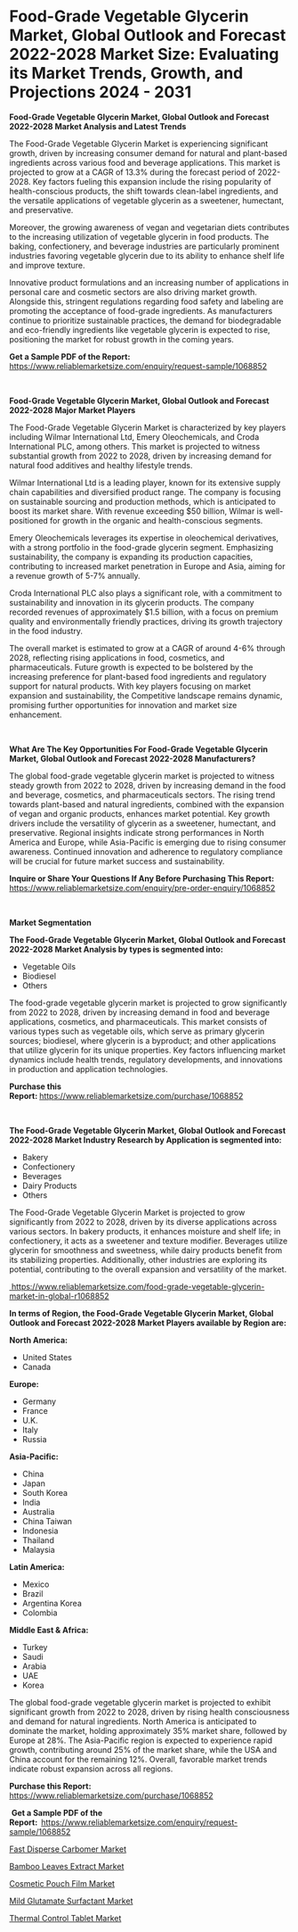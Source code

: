 <p><h1>Food-Grade Vegetable Glycerin Market, Global Outlook and Forecast 2022-2028 Market Size: Evaluating its Market Trends, Growth, and Projections 2024 - 2031</h1></p><p><strong>Food-Grade Vegetable Glycerin Market, Global Outlook and Forecast 2022-2028 Market Analysis and Latest Trends</strong></p>
<p><p>The Food-Grade Vegetable Glycerin Market is experiencing significant growth, driven by increasing consumer demand for natural and plant-based ingredients across various food and beverage applications. This market is projected to grow at a CAGR of 13.3% during the forecast period of 2022-2028. Key factors fueling this expansion include the rising popularity of health-conscious products, the shift towards clean-label ingredients, and the versatile applications of vegetable glycerin as a sweetener, humectant, and preservative.</p><p>Moreover, the growing awareness of vegan and vegetarian diets contributes to the increasing utilization of vegetable glycerin in food products. The baking, confectionery, and beverage industries are particularly prominent industries favoring vegetable glycerin due to its ability to enhance shelf life and improve texture.</p><p>Innovative product formulations and an increasing number of applications in personal care and cosmetic sectors are also driving market growth. Alongside this, stringent regulations regarding food safety and labeling are promoting the acceptance of food-grade ingredients. As manufacturers continue to prioritize sustainable practices, the demand for biodegradable and eco-friendly ingredients like vegetable glycerin is expected to rise, positioning the market for robust growth in the coming years.</p></p>
<p><strong>Get a Sample PDF of the Report:&nbsp;</strong> <a href="https://www.reliablemarketsize.com/enquiry/request-sample/1068852?utm_campaign=1497&utm_medium=2&utm_source=Github&utm_content=ia&utm_term=11102024&utm_id=food-grade-vegetable-glycerin-market-global-outlook-and-forecast-2022-2028">https://www.reliablemarketsize.com/enquiry/request-sample/1068852</a></p>
<p>&nbsp;</p>
<p><strong>Food-Grade Vegetable Glycerin Market, Global Outlook and Forecast 2022-2028 Major Market Players</strong></p>
<p><p>The Food-Grade Vegetable Glycerin Market is characterized by key players including Wilmar International Ltd, Emery Oleochemicals, and Croda International PLC, among others. This market is projected to witness substantial growth from 2022 to 2028, driven by increasing demand for natural food additives and healthy lifestyle trends.</p><p>Wilmar International Ltd is a leading player, known for its extensive supply chain capabilities and diversified product range. The company is focusing on sustainable sourcing and production methods, which is anticipated to boost its market share. With revenue exceeding $50 billion, Wilmar is well-positioned for growth in the organic and health-conscious segments.</p><p>Emery Oleochemicals leverages its expertise in oleochemical derivatives, with a strong portfolio in the food-grade glycerin segment. Emphasizing sustainability, the company is expanding its production capacities, contributing to increased market penetration in Europe and Asia, aiming for a revenue growth of 5-7% annually.</p><p>Croda International PLC also plays a significant role, with a commitment to sustainability and innovation in its glycerin products. The company recorded revenues of approximately $1.5 billion, with a focus on premium quality and environmentally friendly practices, driving its growth trajectory in the food industry.</p><p>The overall market is estimated to grow at a CAGR of around 4-6% through 2028, reflecting rising applications in food, cosmetics, and pharmaceuticals. Future growth is expected to be bolstered by the increasing preference for plant-based food ingredients and regulatory support for natural products. With key players focusing on market expansion and sustainability, the Competitive landscape remains dynamic, promising further opportunities for innovation and market size enhancement.</p></p>
<p>&nbsp;</p>
<p><strong>What Are The Key Opportunities For Food-Grade Vegetable Glycerin Market, Global Outlook and Forecast 2022-2028 Manufacturers?</strong></p>
<p><p>The global food-grade vegetable glycerin market is projected to witness steady growth from 2022 to 2028, driven by increasing demand in the food and beverage, cosmetics, and pharmaceuticals sectors. The rising trend towards plant-based and natural ingredients, combined with the expansion of vegan and organic products, enhances market potential. Key growth drivers include the versatility of glycerin as a sweetener, humectant, and preservative. Regional insights indicate strong performances in North America and Europe, while Asia-Pacific is emerging due to rising consumer awareness. Continued innovation and adherence to regulatory compliance will be crucial for future market success and sustainability.</p></p>
<p><strong>Inquire or Share Your Questions If Any Before Purchasing This Report:</strong> <a href="https://www.reliablemarketsize.com/enquiry/pre-order-enquiry/1068852?utm_campaign=1497&utm_medium=2&utm_source=Github&utm_content=ia&utm_term=11102024&utm_id=food-grade-vegetable-glycerin-market-global-outlook-and-forecast-2022-2028">https://www.reliablemarketsize.com/enquiry/pre-order-enquiry/1068852</a></p>
<p>&nbsp;</p>
<p><strong>Market Segmentation</strong></p>
<p><strong>The Food-Grade Vegetable Glycerin Market, Global Outlook and Forecast 2022-2028 Market Analysis by types is segmented into:</strong></p>
<p><ul><li>Vegetable Oils</li><li>Biodiesel</li><li>Others</li></ul></p>
<p><p>The food-grade vegetable glycerin market is projected to grow significantly from 2022 to 2028, driven by increasing demand in food and beverage applications, cosmetics, and pharmaceuticals. This market consists of various types such as vegetable oils, which serve as primary glycerin sources; biodiesel, where glycerin is a byproduct; and other applications that utilize glycerin for its unique properties. Key factors influencing market dynamics include health trends, regulatory developments, and innovations in production and application technologies.</p></p>
<p><strong>Purchase this Report:&nbsp;</strong><a href="https://www.reliablemarketsize.com/purchase/1068852?utm_campaign=1497&utm_medium=2&utm_source=Github&utm_content=ia&utm_term=11102024&utm_id=food-grade-vegetable-glycerin-market-global-outlook-and-forecast-2022-2028">https://www.reliablemarketsize.com/purchase/1068852</a></p>
<p>&nbsp;</p>
<p><strong>The Food-Grade Vegetable Glycerin Market, Global Outlook and Forecast 2022-2028 Market Industry Research by Application is segmented into:</strong></p>
<p><ul><li>Bakery</li><li>Confectionery</li><li>Beverages</li><li>Dairy Products</li><li>Others</li></ul></p>
<p><p>The Food-Grade Vegetable Glycerin Market is projected to grow significantly from 2022 to 2028, driven by its diverse applications across various sectors. In bakery products, it enhances moisture and shelf life; in confectionery, it acts as a sweetener and texture modifier. Beverages utilize glycerin for smoothness and sweetness, while dairy products benefit from its stabilizing properties. Additionally, other industries are exploring its potential, contributing to the overall expansion and versatility of the market.</p></p>
<p><a href="https://www.reliablemarketsize.com/food-grade-vegetable-glycerin-market-in-global-r1068852?utm_campaign=1497&utm_medium=2&utm_source=Github&utm_content=ia&utm_term=11102024&utm_id=food-grade-vegetable-glycerin-market-global-outlook-and-forecast-2022-2028">&nbsp;https://www.reliablemarketsize.com/food-grade-vegetable-glycerin-market-in-global-r1068852</a></p>
<p><strong>In terms of Region, the Food-Grade Vegetable Glycerin Market, Global Outlook and Forecast 2022-2028 Market Players available by Region are:</strong></p>
<p>
    <p> <strong> North America: </strong>
        <ul>
            <li>United States</li>
            <li>Canada</li>
        </ul>
        </p> 
    <p> <strong> Europe: </strong>
        <ul>
            <li>Germany</li>
            <li>France</li>
            <li>U.K.</li>
            <li>Italy</li>
            <li>Russia</li>
        </ul>
        </p> 
    <p> <strong> Asia-Pacific: </strong>
        <ul>
            <li>China</li>
            <li>Japan</li>
            <li>South Korea</li>
            <li>India</li>
            <li>Australia</li>
            <li>China Taiwan</li>
            <li>Indonesia</li>
            <li>Thailand</li>
            <li>Malaysia</li>
        </ul>
        </p> 
    <p> <strong> Latin America: </strong>
        <ul>
            <li>Mexico</li>
            <li>Brazil</li>
            <li>Argentina Korea</li>
            <li>Colombia</li>
        </ul>
        </p> 
    <p> <strong> Middle East & Africa: </strong>
        <ul>
            <li>Turkey</li>
            <li>Saudi</li>
            <li>Arabia</li>
            <li>UAE</li>
            <li>Korea</li>
        </ul>
    </p>
    </p>
<p><p>The global food-grade vegetable glycerin market is projected to exhibit significant growth from 2022 to 2028, driven by rising health consciousness and demand for natural ingredients. North America is anticipated to dominate the market, holding approximately 35% market share, followed by Europe at 28%. The Asia-Pacific region is expected to experience rapid growth, contributing around 25% of the market share, while the USA and China account for the remaining 12%. Overall, favorable market trends indicate robust expansion across all regions.</p></p>
<p><strong>Purchase this Report: </strong><a href="https://www.reliablemarketsize.com/purchase/1068852?utm_campaign=1497&utm_medium=2&utm_source=Github&utm_content=ia&utm_term=11102024&utm_id=food-grade-vegetable-glycerin-market-global-outlook-and-forecast-2022-2028">https://www.reliablemarketsize.com/purchase/1068852</a></p>
<p>&nbsp;<strong>Get a Sample PDF of the Report:&nbsp;&nbsp;</strong><a href="https://www.reliablemarketsize.com/enquiry/request-sample/1068852?utm_campaign=1497&utm_medium=2&utm_source=Github&utm_content=ia&utm_term=11102024&utm_id=food-grade-vegetable-glycerin-market-global-outlook-and-forecast-2022-2028">https://www.reliablemarketsize.com/enquiry/request-sample/1068852</a></p>
<p><strong></strong></p>
<p><p><a href="https://www.linkedin.com/pulse/strategic-forecast-fast-disperse-carbomer-market-growth-trends-x4zvc?utm_campaign=1497&utm_medium=2&utm_source=Github&utm_content=ia&utm_term=11102024&utm_id=food-grade-vegetable-glycerin-market-global-outlook-and-forecast-2022-2028">Fast Disperse Carbomer Market</a></p><p><a href="https://www.linkedin.com/pulse/bamboo-leaves-extract-market-ecosystem-competitive-landscape-1pfmc?utm_campaign=1497&utm_medium=2&utm_source=Github&utm_content=ia&utm_term=11102024&utm_id=food-grade-vegetable-glycerin-market-global-outlook-and-forecast-2022-2028">Bamboo Leaves Extract Market</a></p><p><a href="https://www.linkedin.com/pulse/global-cosmetic-pouch-film-industry-research-report-competitive-kw27c?utm_campaign=1497&utm_medium=2&utm_source=Github&utm_content=ia&utm_term=11102024&utm_id=food-grade-vegetable-glycerin-market-global-outlook-and-forecast-2022-2028">Cosmetic Pouch Film Market</a></p><p><a href="https://www.linkedin.com/pulse/booming-mild-glutamate-surfactant-market-sector-analysis-growth-5bacc?utm_campaign=1497&utm_medium=2&utm_source=Github&utm_content=ia&utm_term=11102024&utm_id=food-grade-vegetable-glycerin-market-global-outlook-and-forecast-2022-2028">Mild Glutamate Surfactant Market</a></p><p><a href="https://www.linkedin.com/pulse/thermal-control-tablet-market-size-growth-industry-analysis-segmentation-4g2pf?utm_campaign=1497&utm_medium=2&utm_source=Github&utm_content=ia&utm_term=11102024&utm_id=food-grade-vegetable-glycerin-market-global-outlook-and-forecast-2022-2028">Thermal Control Tablet Market</a></p></p>